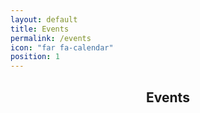 ```yaml
---
layout: default
title: Events
permalink: /events
icon: "far fa-calendar"
position: 1
---
```


<center>
<h2 class="title"> <i class="far fa-calendar"></i> Events </h2>
</center>

<html lang='de'>
  <head>
    <meta charset='utf-8' />
    <script src='/assets/js/vendor/fullcalendar/index.global.min.js'></script>
    <script src='/assets/js/vendor/fullcalendar/de.global.min.js'></script>
    <script>

      document.addEventListener('DOMContentLoaded', function() {
        var calendarEl = document.getElementById('calendar');
        var calendar = new FullCalendar.Calendar(calendarEl, {
          initialView: 'dayGridMonth',
          height: "auto",
          locale: 'de',
          events: '/calendar-data',
          weekNumbers: true,
          headerToolbar:
          {
            left: 'today',
            center: 'title',
            right: 'prev,next'
          }
        });
        calendar.render();
      });

    </script>
  </head>
  <body>
    <div id='calendar' style="width:95%; margin: auto;"></div>
    <div style="display: flex; flex-direction: column; justify-content: center; align-items: center; border: 1px">
        <div style="display: flex; align-items: center; margin-top: 50px">
            <p>iCal-Feed:
                <code id="icalFeedUrl" style="box-shadow: 0px 0px 10px 0px rgba(0, 0, 0, 0.1); font-family: monospace;"></code>
            </p>
            <a id="copyButton" class="button" style="margin-left: 10px; margin-top: 0px">
                <i class="fas fa-copy" title="In Zwischenablage kopieren"></i>
            </a>
        </div>
    </div>

    <script>
        const ICAL_FEED_URL = "{{site.url}}/feed/eo-events/events.ics";

        // set text in HTML element "icalFeedUrl" to the URL
        document.getElementById("icalFeedUrl").textContent = ICAL_FEED_URL;

        const copyButton = document.getElementById('copyButton');
        const urlToCopy = ICAL_FEED_URL;

        copyButton.addEventListener('click', () => {
            const tempInput = document.createElement('input');
            tempInput.value = urlToCopy;
            document.body.appendChild(tempInput);
            tempInput.select();
            document.execCommand('copy');
            document.body.removeChild(tempInput);
            alert('URL wurde in die Zwischenablage kopiert!');
        });
    </script>
  </body>
</html>
